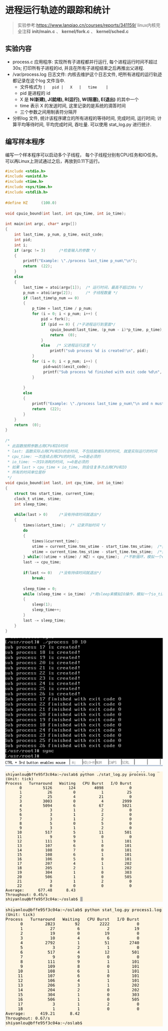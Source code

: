 # 进程运行轨迹的跟踪和统计

> 实验参考:https://www.lanqiao.cn/courses/reports/341159/
> linux内核完全注释 **init/main.c** 、 **kernel/fork.c** 、 **kernel/sched.c**


## 实验内容

* process.c 应用程序: 实现所有子进程都并行运行, 每个进程运行时间不超过30s; 打印所有子进程的id, 并且在所有子进程结束之后再推出父进程.
* /var/process.log 日志文件: 内核去维护这个日志文件, 吧所有进程的运行轨迹都记录在这个log 文件当中.
  * 文件格式为  `|   pid |   X   |   time    |` 
  * pid 是进程的 id
  * X 是 **N(新建), J(就绪), R(运行), W(阻塞), E(退出)** 的其中一个
  * time 表示 X 的发送时间, 这里记录的是系统的滴答时间
  * 三个参数之间用制表符分隔开
* 分析log 文件, 统计该程序建立的所有进程的等待时间, 完成时间, 运行时间; 计算平均等待时间, 平均完成时间, 吞吐量. 可以使用 stat_log.py 进行统计.

## 编写样本程序

编写一个样本程序可以启动多个子线程， 每个子线程分别有CPU任务和IO任务。可以再Linux上测试通过之后，再放到0.11下运行。

``` C
#include <stdio.h>
#include <unistd.h>
#include <time.h>
#include <sys/time.h>
#include <stdlib.h>

#define HZ      (100.0)

void cpuio_bound(int last, int cpu_time, int io_time);

int main(int argc, char* argv[])
{
    int last_time, p_num, p_time, exit_code;
    int pid;
    int i;
    if (argc != 3)      /*检查输入的参数 */
    {
        printf("Example: \"./process last_time p_num\"\n");
        return  (22);
    }
    else
    {
        last_time = atoi(argv[1]);  /* 运行时间，最高不超过30s */
        p_num = atoi(argv[2]);      /* 子线程数量 */
        if (last_time%p_num == 0)
        {
            p_time = last_time / p_num;
            for (i = 0; i < p_num; i++) {
                pid = fork();
                if (pid == 0) { /*子进程运行到里面*/
                    cpuio_bound(last_time, (p_num - i)*p_time, p_time); /*建立一系列cpu_time越来越少的线程，0 <= cpu_time <= last_time*/
                    return  (0);
                }
                else   /* 父进程运行这里 */
                    printf("sub process %d is created!\n", pid);
            }
            for (i = 0; i < p_num; i++) {
                 pid=wait(&exit_code);
                 printf("Sub process %d finished with exit code %d\n", pid, exit_code);
            }

        }
        else
        {
            printf("Example: \"./process last_time p_num\"\n and n must be the divisor of last. \n");
            return  (22);
        }
    }
    return  (0);
}

/* 
 * 此函数按照参数占用CPU和IO时间
 * last: 函数实际占用CPU和IO的总时间, 不包括就绪队列的时间, 就是实际运行的时间
 * cpu_time: 一次连续占用CPU的时间, >=0是必须的
 * io_time: 一次IO消耗的时间, >=0是必须的
 * 如果 last > cpu_time + io_time, 则会往复多次占用CPU和IO
 * 所有的时间单位是秒
 */
void cpuio_bound(int last, int cpu_time, int io_time)
{
    struct tms start_time, current_time;
    clock_t utime, stime;
    int sleep_time;

    while(last > 0)     /*没有持续时间就退出*/
    {
        times(&start_time);  /* 记录开始时间 */
        do 
        {
            times(&current_time);
            utime = current_time.tms_utime - start_time.tms_utime;  /*执行用户代码的时间*/
            stime = current_time.tms_stime - start_time.tms_stime;  /*执行内核代码的时间*/
        } while(((utime + stime) / HZ) < cpu_time);  /*不断循环，模拟一个cpu_time秒的时间*/
        last -= cpu_time;

        if(last <= 0)   /*没有持续时间就退出*/
            break;

        sleep_time = 0;
        while (sleep_time < io_time)  /*用sleep来模拟IO操作，模拟一个io_time秒的时间*/
        {
            sleep(1);
            sleep_time++;
        }
        last -= sleep_time;
    }
}
```






































![](images/2021-06-14-23-51-04.png)

![](images/2021-06-15-00-02-20.png)

![](images/2021-06-15-00-33-00.png)